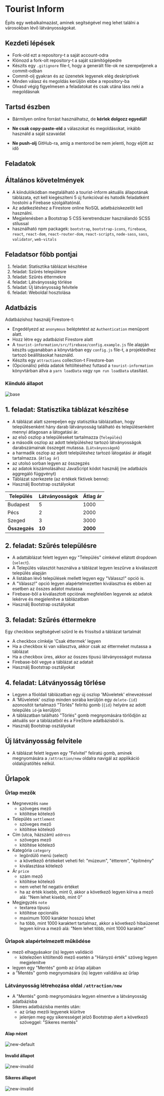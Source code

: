 # Tourist Inform

Építs egy webalkalmazást, aminek segítségével meg lehet találni a városokban lévő
látványosságokat.

## Kezdeti lépések

- Fork-old ezt a repository-t a saját account-odra
- Klónozd a fork-olt repository-t a saját számítógépedre
- Készíts egy `.gitignore` file-t, hogy a generált file-ok ne szerepeljenek
  a commit-odban
- Commit-olj gyakran és az üzenetek legyenek elég deskriptívek
- Minden válasz és megoldás kerüljön ebbe a repository-ba
- Olvasd végig figyelmesen a feladatokat és csak utána láss neki a megoldásnak

## Tartsd észben

- Bármilyen online forrást használhatsz, de **kérlek dolgozz egyedül!**

- **Ne csak copy-paste-eld** a válaszokat és megoldásokat,
  inkább használd a saját szavaidat

- **Ne push-olj** GitHub-ra, amíg a mentorod be nem jelenti, hogy eljött az idő

## Feladatok

## Általános követelmények

- A kiindulókódban megtalálható a tourist-inform aktuális állapotának táblázata,
  ezt kell kiegészíteni 5 új funkcióval és hatodik feladatként hostolni a Firebase szolgáltatónál.
- Az adatkezléshez a Firestore online NoSQL adatbáziskezelőt kell használni.
- Megjelenésben a Bootstrap 5 CSS keretrendszer használandó SCSS stílussal
- használható npm packagek: `bootstrap`, `bootstrap-icons`,
  `firebase`, `react`, `react-dom`, `react-router-dom`, `react-scripts`, `node-sass`, `sass`, `validator`, `web-vitals`

## Feladatsor főbb pontjai

1. feladat: Statisztika táblázat készítése
1. feladat: Szűrés településre 
1. feladat: Szűrés éttermekre 
1. feladat: Látványosság törlése 
1. feladat: Új látványosság felvitele
1. feladat: Weboldal hosztolása

## Adatbázis

Adatbázishoz használj Firestore-t:
- Engedélyezd az `anonymous` beléptetést az `Authentication` menüpont alatt.
- Hozz létre egy adatbázist Firestore alatt
- A `tourist-information/src/firebase/config.example.js` file alapján készíts ugyanabban a könyvtárban egy `config.js`
  file-t, a projektedhez tartozó beállításokat használd.
- Készíts egy `attractions` collection-t Firestore-ban
- (Opcionális) példa adatok feltöltéséhez futtasd a `tourist-information`
  könyvtárban állva a `yarn loadData` vagy `npm run loadData` utasítást.

### Kiinduló állapot

![base](assets/base.png)

## 1. feladat: Statisztika táblázat készítése

- A táblázat alatt szerepeljen egy statisztika táblázatban,
  hogy településenként hány darab látványosság található és településenként mennyi átlagosan a látogatási ár.
- az első oszlop a településeket tartalmazza (`Település`)
- a második oszlop az adott telelpüléshez tartozó látványosságok darabszámainak összegét mutassa. (`Látványosságok`)
- a harmadik oszlop az adott telelpüléshez tartozó látogatási ár átlagát tartalmazza. (`Átlag ár`)
- az utolsó sorban legyen az összegzés
- az adatok kiszámolásához JavaScript kódot használj (ne adatbázis aggregáló
  függvényt)
- Táblázat szerkezete (az értékek fiktívek benne):
- Használj Bootstrap osztályokat

| Település     | Látványosságok | Átlag ár |
|---------------|----------------|----------|
| Budapest      | 5              | 1000     |
| Pécs          | 2              | 2000     |
| Szeged        | 3              | 3000     |
| **Összegzés** | **10**         | **2000** |

## 2. feladat: Szűrés településre

- A adattáblázat felett legyen egy "Település" címkével ellátott dropdown (`select`).
- A Település választót használva a táblázat legyen leszűrve a kiválaszott település alapján
- A listában lévő települések mellett legyen egy "Válassz!" opció is.
- A "Válassz!" opció legyen alapértelmezetten kiválasztva és ebben az esetben az összes adatot mutassa
- Firebase-ből a kiválasztott opciónak megfelelően legyenek az adatok lekérve és megjelenítve a táblázatban
- Használj Bootstrap osztályokat

## 3. feladat: Szűrés éttermekre

Egy checkbox segítségével szűrd le és frissítsd a táblázat tartalmát

- A checkbox címkéje 'Csak éttermek' legyen
- Ha a checkbox ki van választva, akkor csak az éttermeket mutassa a táblázat
- Ha a checkbox üres, akkor az összes típusú látványosságot mutassa
- Firebase-ből vegye a táblázat az adatait
- Használj Bootstrap osztályokat

## 4. feladat: Látványosság törlése

- Legyen a főoldali táblázatban egy új oszlop 'Műveletek' elnevezéssel
- A 'Műveletek' oszlop minden sorába kerüljön egy `delete-{id}` azonosítót
  tartalmazó "Törlés" felirítú gomb (`{id}` helyére az adott település `id`-ja kerüljön)
- A táblázatban található "Törlés" gomb megnyomására
  törlődjön az aktuális sor a táblázatból és a FireStore adatbázisból is.
- Használj Bootstrap osztályokat

## Új látványosság felvitele

- A táblázat felett legyen egy "Felvitel" feliratú gomb,
  aminek megnyomására a `/attraction/new` oldalra navigál az applikáció oldalújratöltés nélkül.

## Űrlapok

### Űrlap mezők

- Megnevezés `name`
  - szöveges mező
  - kitöltése kötelező
- Település `settlement`
  - szöveges mező
  - kitöltése kötelező
- Cím (utca, házszám) `address`
  - szöveges mező
  - kitöltése kötelező
- Kategória `category`
  - legördülő menü (select)
  - a következő értékeket veheti fel: "múzeum", "étterem", "építmény"
  - kiválasztása kötelező
- Ár `price`
  - szám mező
  - kitöltése kötelező
  - nem vehet fel negatív értéket
  - ha az érték kisebb, mint 0, akkor a következő legyen kiírva a mező alá:
    "Nem lehet kisebb, mint 0"
- Megjegyzés `note`
  - textarea típusú
  - kitöltése opcionális
  - maximum 1000 karakter hosszú lehet
  - ha több, mint 1000 karaktert tartalmaz,
    akkor a következő hibaüzenet legyen kiírva a mező alá: "Nem lehet több, mint 1000 karakter"

### Űrlapok alapértelmezett működése

- mező elhagyásakor (is) legyen validáció
  - kötelezően kitöltendő mező esetén a "Hiányzó érték" szöveg legyen megjelenítve
- legyen egy "Mentés" gomb az űrlap aljában
- a "Mentés" gomb megnyomására (is) legyen validálva az űrlap

### Látványosság létrehozása oldal `/attraction/new`

- A "Mentés" gomb megnyomására legyen elmentve a látványosság adatbázisba
- Sikeres adatbázisba mentés után:
  - az űrlap mezői legyenek kiürítve
  - jelenjen meg egy sikerességet jelző Bootstrap alert a következő szöveggel: "Sikeres mentés"

#### Alap nézet

![new-default](assets/new-default.png)

#### Invalid állapot

![new-invalid](assets/new-invalid.png)

#### Sikeres állapot

![new-invalid](assets/new-success.png)
